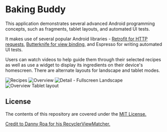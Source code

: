# Baking Buddy

This application demonstrates several advanced Android programming concepts, such as fragments, tablet layouts, and automated UI tests.

It makes use of several popular Android libraries - [Retrofit for HTTP requests](https://square.github.io/retrofit/), [Butterknife for view binding](https://jakewharton.github.io/butterknife/),
and Espresso for writing automated UI tests.

Users can watch videos to help guide them through their selected recipes as well as use a widget to display its ingredients on their device's
homescreen. There are alternate layouts for landscape and tablet modes.

<img src="https://user-images.githubusercontent.com/8617261/38471608-55e53b1c-3b6b-11e8-9765-344664b8373b.png" alt="Recipes"/>
<img src="https://user-images.githubusercontent.com/8617261/38471607-55cc0476-3b6b-11e8-95c6-8765e227ab66.png" alt="Overview"/>
<img src="https://user-images.githubusercontent.com/8617261/38471606-55aefe08-3b6b-11e8-962d-3fce5252a974.png" alt="Detail - Fullscreen Landscape"/>
<img src="https://user-images.githubusercontent.com/8617261/38471605-5592ae6a-3b6b-11e8-9ea7-430c0077114b.png" alt="Overview Tablet layout"/>

## License

The contents of this repository are covered under the [MIT License.](LICENSE)

[Credit to Danny Roa for his RecyclerViewMatcher.](https://github.com/dannyroa/espresso-samples/blob/master/RecyclerView/app/src/androidTest/java/com/dannyroa/espresso_samples/recyclerview/RecyclerViewMatcher.java)